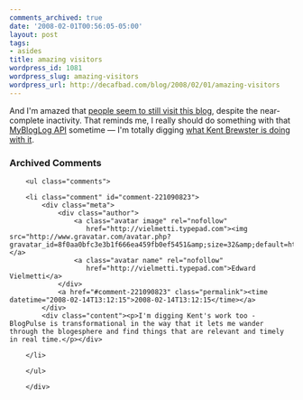 ```yaml
---
comments_archived: true
date: '2008-02-01T00:56:05-05:00'
layout: post
tags:
- asides
title: amazing visitors
wordpress_id: 1081
wordpress_slug: amazing-visitors
wordpress_url: http://decafbad.com/blog/2008/02/01/amazing-visitors
---
```

And I'm amazed that [people seem to still visit this blog](#text-1), despite the near-complete inactivity.  That reminds me, I really should do something with that [MyBlogLog API](http://developer.yahoo.com/mybloglog/) sometime — I'm totally digging [what Kent Brewster is doing with it](http://kentbrewster.com/first-steps-with-the-mybloglog-api/).

<div id="comments" class="comments archived-comments">
            <h3>Archived Comments</h3>
            
        <ul class="comments">
            
        <li class="comment" id="comment-221090823">
            <div class="meta">
                <div class="author">
                    <a class="avatar image" rel="nofollow" 
                       href="http://vielmetti.typepad.com"><img src="http://www.gravatar.com/avatar.php?gravatar_id=8f0aa0bfc3e3b1f666ea459fb0ef5451&amp;size=32&amp;default=http://mediacdn.disqus.com/1320279820/images/noavatar32.png"/></a>
                    <a class="avatar name" rel="nofollow" 
                       href="http://vielmetti.typepad.com">Edward Vielmetti</a>
                </div>
                <a href="#comment-221090823" class="permalink"><time datetime="2008-02-14T13:12:15">2008-02-14T13:12:15</time></a>
            </div>
            <div class="content"><p>I'm digging Kent's work too - BlogPulse is transformational in the way that it lets me wander through the blogesphere and find things that are relevant and timely in real time.</p></div>
            
        </li>
    
        </ul>
    
        </div>
    